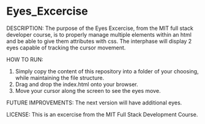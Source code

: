 # Eyes_Excercise

DESCRIPTION: The purpose of the Eyes Excercise, from the MIT full stack developer course, is to properly manage multiple elements within an html and be able to give them attributes with css. The interphase will display 2 eyes capable of tracking the cursor movement.

HOW TO RUN: 
1. Simply copy the content of this repository into a folder of your choosing, while maintaining the file structure. 
2. Drag and drop the index.html onto your browser.
3. Move your cursor along the screen to see the eyes move.


FUTURE IMPROVEMENTS:
The next version will have additional eyes.

LICENSE:
This is an excercise from the MIT Full Stack Development Course.
